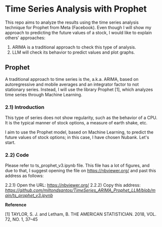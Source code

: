 
# Time Series Analysis with Prophet

This repo aims to analyze the results using the time series analysis technique for Prophet from Meta (Facebook).
Even though I will show my approach to predicting the future values of a stock, I would like to explain others' approaches:

1) ARIMA is a traditional approach to check this type of analysis.
2) LLM will check its behavior to predict values and plot graphs.

## Prophet

A traditional approach to time series is the, a.k.a. ARIMA, based on autoregressive and mobile averages and an integrator factor to not stationary series.
Instead, I will use the library Prophet [1], which analyzes time series through Machine Learning.

### 2.1) Introduction

This type of series does not show regularity, such as the behavior of a CPU. It is the typical manner of stock options, a measure of earth shake, etc.

I aim to use the Prophet model, based on Machine Learning, to predict the future values of stock options; in this case, I have chosen Nubank. Let's start.

### 2.2) Code

Please refer to ts_prophet_v3.ipynb file.
This file has a lot of figures, and due to that, I suggest opening the file on https://nbviewer.org/ and past this address as follows:

2.2.1) Open the URL: https://nbviewer.org/
2.2.2) Copy this address: _https://github.com/miltondsantos/TimeSeries_ARIMA_Prophet_LLM/blob/main/ts_prophet_v3.ipynb_

**Reference**

[1]  TAYLOR, S. J. and Letham, B. THE AMERICAN STATISTICIAN. 2018, VOL. 72, NO. 1, 37–45
